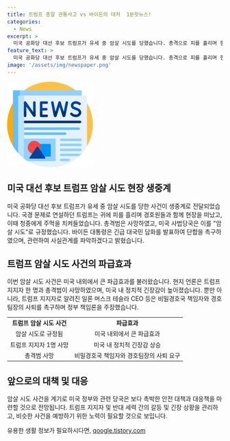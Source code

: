 ```yaml
---
title: 트럼프 총알 관통사고 vs 바이든의 대처  1분핫뉴스!
categories:
  - News
excerpt: >
  미국 공화당 대선 후보 트럼프가 유세 중 암살 시도를 당했습니다. 총격으로 피를 흘리며 현장을 떠난 트럼프는 경호원과 함께 청중에게 안부를 전하며 주먹을 치켜들었습니다. 총격범은 사망했고 트럼프 지지자 한 명도 희생했습니다. 사법당국은 이를 암살 시도로 규정하고, 바이든 대통령은 폭력을 규탄하며 트럼프의 무사한 상태에 감사를 표시했습니다. 트럼프 지지자인 일론 머스크 등은 정부 책임론을 주장하며 비밀경호국 책임자와 경호팀장의 사퇴를 요구했습니다. (출처: 정명원 취재, 영상편집: 김종미, 디지털뉴스편집부)
feature_text: >
  미국 공화당 대선 후보 트럼프가 유세 중 암살 시도를 당했습니다. 총격으로 피를 흘리며 현장을 떠난 트럼프는 경호원과 함께 청중에게 안부를 전하며 주먹을 치켜들었습니다. 총격범은 사망했고 트럼프 지지자 한 명도 희생했습니다. 사법당국은 이를 암살 시도로 규정하고, 바이든 대통령은 폭력을 규탄하며 트럼프의 무사한 상태에 감사를 표시했습니다. 트럼프 지지자인 일론 머스크 등은 정부 책임론을 주장하며 비밀경호국 책임자와 경호팀장의 사퇴를 요구했습니다. (출처: 정명원 취재, 영상편집: 김종미, 디지털뉴스편집부)
image: '/assets/img/newspaper.png'
---
```


<p><img src="/assets/img/newspaper.png" alt="kimp 속보" /></p>

<h2 data-ke-size="size26">미국 대선 후보 트럼프 암살 시도 현장 생중계</h2>

<p data-ke-size="size16">미국 공화당 대선 후보 트럼프가 유세 중 암살 시도를 당한 사건이 생중계로 전달되었습니다. 국경 문제로 연설하던 트럼프는 귀에 피를 흘리며 경호원들과 함께 현장을 떠났고, 이때 청중에게 주먹을 치켜들었습니다. 총격범은 사망하였고, 미국 사법당국은 이를 "암살 시도"로 규정했습니다. 바이든 대통령은 긴급 대국민 담화를 발표하여 단합을 촉구하였으며, 관련하여 사실관계를 파악하겠다고 밝혔습니다.</p>

<h2 data-ke-size="size26">트럼프 암살 시도 사건의 파급효과</h2>

<p data-ke-size="size16">이번 암살 시도 사건은 미국 내외에서 큰 파급효과를 불러왔습니다. 현지 언론은 트럼프 지지자 한 명과 총격범이 사망하였으며, 미국 내 정치적 긴장감이 높아졌습니다. 뿐만 아니라, 트럼프 지지자로 알려진 일론 머스크 테슬라 CEO 등은 비밀경호국 책임자와 경호팀장의 사퇴를 촉구하며 정부 책임론을 주장했습니다.</p>

<table>
    <tbody>
        <tr>
            <td style="text-align: center; height: 17px;"><b>트럼프 암살 시도 사건</b></td>
            <td style="text-align: center; height: 17px;"><b>파급효과</b></td>
        </tr>
        <tr>
            <td style="text-align: center; height: 17px;">암살 시도로 규정됨</td>
            <td style="text-align: center; height: 17px;">미국 내외에서 큰 파급효과</td>
        </tr>
        <tr>
            <td style="text-align: center; height: 17px;">트럼프 지지자 1명 사망</td>
            <td style="text-align: center; height: 17px;">미국 내 정치적 긴장감 상승</td>
        </tr>
        <tr>
            <td style="text-align: center; height: 17px;">총격범 사망</td>
            <td style="text-align: center; height: 17px;">비밀경호국 책임자와 경호팀장의 사퇴 요구</td>
        </tr>
    </tbody>
</table>

<h2 data-ke-size="size26">앞으로의 대책 및 대응</h2>

<p data-ke-size="size16">암살 시도 사건을 계기로 미국 정부와 관련 당국은 보다 촉박한 안전 대책과 대응책을 마련할 것으로 전망됩니다. 트럼프 지지자 및 반대 세력 간의 갈등 및 긴장 상황을 관리하고, 비슷한 사건을 예방하기 위한 노력이 필요할 것으로 보입니다.</p>
유용한 생활 정보가 필요하시다면, <a href="https://qoogle.tistory.com" rel="dofollow">qoogle.tistory.com</a>


